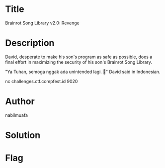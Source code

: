 # Title
Brainrot Song Library v2.0: Revenge

# Description
David, desperate to make his son's program as safe as possible, does a final effort in maximizing the security of his son's Brainrot Song Library.

"Ya Tuhan, semoga nggak ada unintended lagi. 🙏" David said in Indonesian.

nc challenges.ctf.compfest.id 9020

# Author
nabilmuafa

# Solution


# Flag
